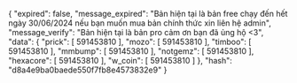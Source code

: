 {
  "expired": false,
  "message_expired": "Bản hiện tại là bản free chạy đến hết ngày 30/06/2024 nếu bạn muốn mua bản chính thức xin liên hệ admin",
  "message_verify": "Bản hiện tại là bản pro cảm ơn bạn đã ủng hộ <3",
  "data": {
      "prick": [
        591453810
      ],
      "mozo": [
        591453810
      ],
      "timboo": [
        591453810
      ],
      "mmbump": [
        591453810
      ],
      "notgemz": [
        591453810
      ],
      "hexacore": [
        591453810
      ],
      "w_coin": [
        591453810
      ]
    },
  "hash": "d8a4e9ba0baede550f7fb8e4573832e9"
}

